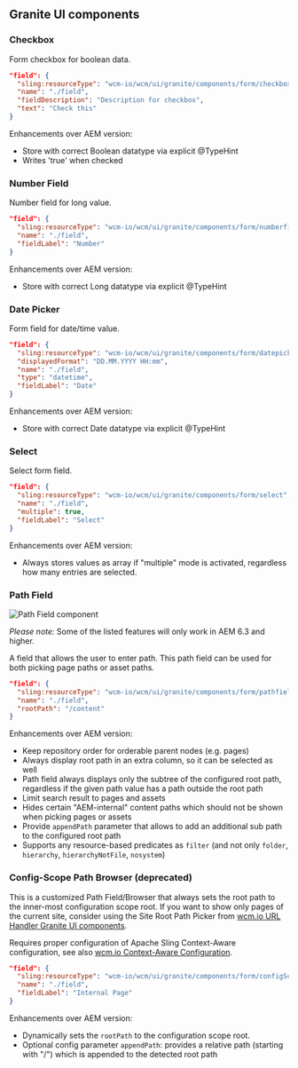 ## Granite UI components


### Checkbox

Form checkbox for boolean data.

```json
"field": {
  "sling:resourceType": "wcm-io/wcm/ui/granite/components/form/checkbox",
  "name": "./field",
  "fieldDescription": "Description for checkbox",
  "text": "Check this"
}
```

Enhancements over AEM version:

* Store with correct Boolean datatype via explicit @TypeHint
* Writes 'true' when checked


### Number Field

Number field for long value.

```json
"field": {
  "sling:resourceType": "wcm-io/wcm/ui/granite/components/form/numberfield",
  "name": "./field",
  "fieldLabel": "Number"
}
```

Enhancements over AEM version:

* Store with correct Long datatype via explicit @TypeHint


### Date Picker

Form field for date/time value.

```json
"field": {
  "sling:resourceType": "wcm-io/wcm/ui/granite/components/form/datepicker",
  "displayedFormat": "DD.MM.YYYY HH:mm",
  "name": "./field",
  "type": "datetime",
  "fieldLabel": "Date"
}
```

Enhancements over AEM version:

* Store with correct Date datatype via explicit @TypeHint


### Select

Select form field.

```json
"field": {
  "sling:resourceType": "wcm-io/wcm/ui/granite/components/form/select",
  "name": "./field",
  "multiple": true,
  "fieldLabel": "Select"
}
```

Enhancements over AEM version:

* Always stores values as array if "multiple" mode is activated, regardless how many entries are selected.


### Path Field

![Path Field component](images/pathfield-component.png)

*Please note:* Some of the listed features will only work in AEM 6.3 and higher.

A field that allows the user to enter path. This path field can be used for both picking page paths or asset paths.

```json
"field": {
  "sling:resourceType": "wcm-io/wcm/ui/granite/components/form/pathfield",
  "name": "./field",
  "rootPath": "/content"
}
```

Enhancements over AEM version:

* Keep repository order for orderable parent nodes (e.g. pages)
* Always display root path in an extra column, so it can be selected as well
* Path field always displays only the subtree of the configured root path, regardless if the given path value has a path outside the root path
* Limit search result to pages and assets
* Hides certain "AEM-internal" content paths which should not be shown when picking pages or assets
* Provide `appendPath` parameter that allows to add an additional sub path to the configured root path
* Supports any resource-based predicates as `filter` (and not only `folder`, `hierarchy`, `hierarchyNotFile`, `nosystem`)


### Config-Scope Path Browser (deprecated)

This is a customized Path Field/Browser that always sets the root path to the inner-most configuration scope root. If you want to show only pages of the current site, consider using the Site Root Path Picker from [wcm.io URL Handler Granite UI components][url-handler-graniteui-components].

Requires proper configuration of Apache Sling Context-Aware configuration, see also [wcm.io Context-Aware Configuration][wcmio-caconfig].


```json
"field": {
  "sling:resourceType": "wcm-io/wcm/ui/granite/components/form/configScopePathBrowser",
  "name": "./field",
  "fieldLabel": "Internal Page"
}
```

Enhancements over AEM version:

* Dynamically sets the `rootPath` to the configuration scope root.
* Optional config parameter `appendPath`: provides a relative path (starting with "/") which is appended to the detected root path



[wcmio-caconfig]: https://wcm.io/caconfig/
[url-handler-graniteui-components]: https://wcm.io/handler/url/graniteui-components.html

